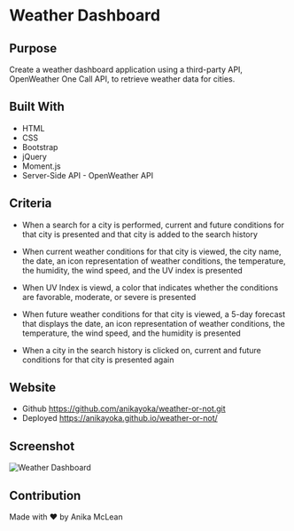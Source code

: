# Weather Dashboard

## Purpose
Create a weather dashboard application using a third-party API, OpenWeather One Call API, to retrieve weather data for cities. 

## Built With
* HTML
* CSS
* Bootstrap
* jQuery
* Moment.js
* Server-Side API - OpenWeather API

## Criteria
* When a search for a city is performed, current and future conditions for that city is presented and that city is added to the search history
 
* When current weather conditions for that city is viewed, the city name, the date, an icon representation of weather conditions, the temperature, the humidity, the wind speed, and the UV index is presented

* When UV Index is viewd, a color that indicates whether the conditions are favorable, moderate, or severe is presented

* When future weather conditions for that city is viewed, a 5-day forecast that displays the date, an icon representation of weather conditions, the    temperature, the wind speed, and the humidity is presented

* When a city in the search history is clicked on, current and future conditions for that city is presented again



## Website
* Github https://github.com/anikayoka/weather-or-not.git
* Deployed  https://anikayoka.github.io/weather-or-not/

## Screenshot

![Weather Dashboard](https://user-images.githubusercontent.com/88905488/161337828-e59136a1-02a1-4718-b21c-d91f75de4260.png)

## Contribution
Made with ❤️ by Anika McLean
